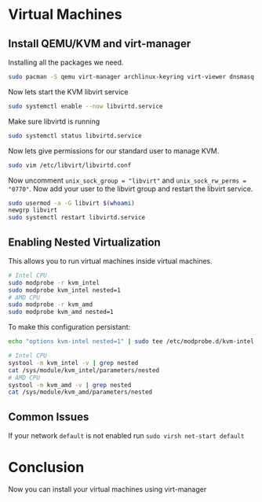 # Virtual Machines

## Install QEMU/KVM and virt-manager

Installing all the packages we need.
```sh
sudo pacman -S qemu virt-manager archlinux-keyring virt-viewer dnsmasq vde2 bridge-utils openbsd-netcat ebtables iptables libguestfs
```

Now lets start the KVM libvirt service

```sh
sudo systemctl enable --now libvirtd.service
```

Make sure libvirtd is running

```sh
sudo systemctl status libvirtd.service
```

Now lets give permissions for our standard user to manage KVM.

```sh
sudo vim /etc/libvirt/libvirtd.conf
```

Now uncomment `unix_sock_group = "libvirt"` and `unix_sock_rw_perms = "0770"`.
Now add your user to the libvirt group and restart the libvirt service.


```sh
sudo usermod -a -G libvirt $(whoami)
newgrp libvirt
sudo systemctl restart libvirtd.service
```

## Enabling Nested Virtualization

This allows you to run virtual machines inside virtual machines.

```sh
# Intel CPU
sudo modprobe -r kvm_intel
sudo modprobe kvm_intel nested=1
# AMD CPU
sudo modprobe -r kvm_amd
sudo modprobe kvm_amd nested=1
```

To make this configuration persistant: 
```sh 
echo "options kvm-intel nested=1" | sudo tee /etc/modprobe.d/kvm-intel.conf
```

```sh
# Intel CPU
systool -m kvm_intel -v | grep nested
cat /sys/module/kvm_intel/parameters/nested
# AMD CPU
systool -m kvm_amd -v | grep nested
cat /sys/module/kvm_amd/parameters/nested 
```

## Common Issues

If your network `default` is not enabled run `sudo virsh net-start default`

# Conclusion

Now you can install your virtual machines using virt-manager

